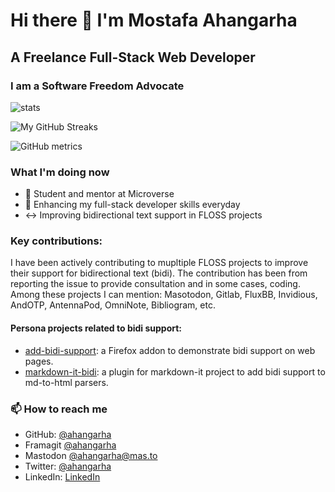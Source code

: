 # Hi there 👋 I'm Mostafa Ahangarha

## A Freelance Full-Stack Web Developer
### I am a Software Freedom Advocate

![stats](https://github-readme-stats.vercel.app/api?username=ahangarha&show_icons=true)

![My GitHub Streaks](https://github-readme-streak-stats.herokuapp.com/?user=ahangarha)

![GitHub metrics](https://metrics.lecoq.io/ahangarha)

### What I'm doing now

- 🔭 Student and mentor at Microverse
- 🌱 Enhancing my full-stack developer skills everyday
- ↔️ Improving bidirectional text support in FLOSS projects

### Key contributions:
I have been actively contributing to mupltiple FLOSS projects to improve their support for bidirectional text (bidi). The contribution has been from reporting the issue to provide consultation and in some cases, coding. Among these projects I can mention: Masotodon, Gitlab, FluxBB, Invidious, AndOTP, AntennaPod, OmniNote, Bibliogram, etc.

#### Persona projects related to bidi support:
- [add-bidi-support](https://github.com/ahangarha/add-bidi-support): a Firefox addon to demonstrate bidi support on web pages.
- [markdown-it-bidi](https://github.com/ahangarha/markdown-it-bidi): a plugin for markdown-it project to add bidi support to md-to-html parsers.

### 📫 How to reach me

- GitHub: [@ahangarha](https://github.com/ahangarha)
- Framagit [@ahangarha](https://framagit.org/ahangarha/)
- Mastodon [@ahangarha@mas.to](https://mas.to/@ahangarha)
- Twitter: [@ahangarha](https://twitter.com/@ahangarha)
- LinkedIn: [LinkedIn](https://www.linkedin.com/in/ahangarha/)
